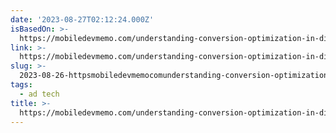 ```yaml
---
date: '2023-08-27T02:12:24.000Z'
isBasedOn: >-
  https://mobiledevmemo.com/understanding-conversion-optimization-in-digital-advertising/
link: >-
  https://mobiledevmemo.com/understanding-conversion-optimization-in-digital-advertising/
slug: >-
  2023-08-26-httpsmobiledevmemocomunderstanding-conversion-optimization-in-digital-advertising
tags:
  - ad tech
title: >-
  https://mobiledevmemo.com/understanding-conversion-optimization-in-digital-advertising/
---
```


